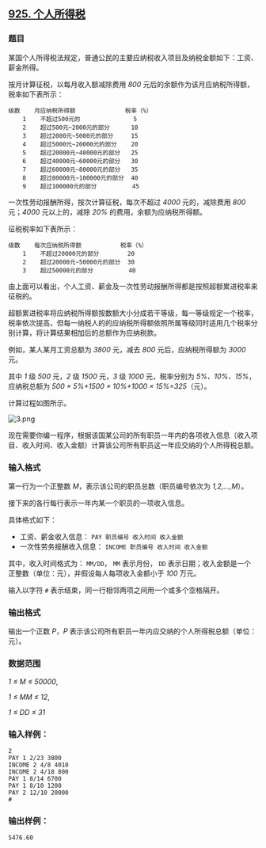 ## [925. 个人所得税](https://www.acwing.com/problem/content/927/)

### 题目

某国个人所得税法规定，普通公民的主要应纳税收入项目及纳税金额如下：工资、薪金所得。

按月计算征税，以每月收入额减除费用 *800* 元后的余额作为该月应纳税所得额，税率如下表所示：

```
级数    月应纳税所得额              税率（%）
    1    不超过500元的               5
    2    超过500元~2000元的部分      10
    3    超过2000元~5000元的部分     15
    4    超过5000元~20000元的部分    20
    5    超过20000元~40000元的部分   25
    6    超过40000元~60000元的部分   30
    7    超过60000元~80000元的部分   35
    8    超过80000元~100000元的部分  40
    9    超过100000元的部分          45
```

一次性劳动报酬所得，按次计算征税，每次不超过 *4000* 元的，减除费用 *800* 元；*4000* 元以上的，减除 *20%* 的费用，余额为应纳税所得额。

征税税率如下表所示：

```
级数    每次应纳税所得额           税率（%）
    1    不超过20000元的部分        20
    2    超过20000元~50000元的部分  30
    3    超过50000元的部分          40
```

由上面可以看出，个人工资、薪金及一次性劳动报酬所得都是按照超额累进税率来征税的。

超额累进税率将应纳税所得额按数额大小分成若干等级，每一等级规定一个税率，税率依次提高，但每一纳税人的的应纳税所得额依照所属等级同时适用几个税率分别计算，将计算结果相加后的总额作为应纳税款。

例如，某人某月工资总额为 *3800* 元，减去 *800* 元后，应纳税所得额为 *3000* 元。

其中 *1* 级 *500* 元，*2* 级 *1500* 元，*3* 级 *1000* 元，税率分别为 *5%、10%、15%*，应纳税总额为 *500 × 5%+1500 × 10%+1000 × 15%=325*（元）。

计算过程如图所示。

 ![3.png](https://cdn.acwing.com/media/article/image/2019/08/30/19_97b2945cca-3.png)

现在需要你编一程序，根据该国某公司的所有职员一年内的各项收入信息（收入项目、收入时间、收入金额）计算该公司所有职员这一年应交纳的个人所得税总额。

### 输入格式

第一行为一个正整数 *M*，表示该公司的职员总数（职员编号依次为 *1,2,…,M*）。

接下来的各行每行表示一年内某一个职员的一项收入信息。

具体格式如下：

- 工资、薪金收入信息： `PAY 职员编号 收入时间 收入金额`
- 一次性劳务报酬收入信息： `INCOME 职员编号 收入时间 收入金额`

其中，收入时间格式为： `MM/DD`， `MM` 表示月份， `DD` 表示日期；收入金额是一个正整数（单位：元），并假设每人每项收入金额小于 *100* 万元。

输入以字符 `#` 表示结束，同一行相邻两项之间用一个或多个空格隔开。

### 输出格式

输出一个正数 *P*，*P* 表示该公司所有职员一年内应交纳的个人所得税总额（单位：元）。

### 数据范围

*1 ≤ M ≤ 50000*,

*1 ≤ MM ≤ 12*,

*1 ≤ DD ≤ 31*

### 输入样例：

```
2
PAY 1 2/23 3800
INCOME 2 4/8 4010
INCOME 2 4/18 800
PAY 1 8/14 6700
PAY 1 8/10 1200
PAY 2 12/10 20000
#
```

### 输出样例：

```
5476.60
```
